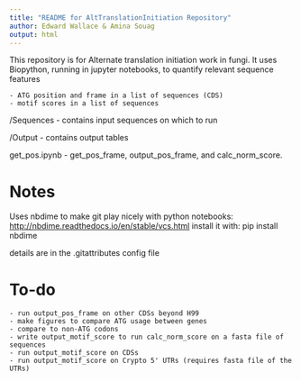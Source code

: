 ```yaml
---
title: "README for AltTranslationInitiation Repository"
author: Edward Wallace & Amina Souag
output: html
---
```


This repository is for Alternate translation initiation work in fungi. 
It uses Biopython, running in jupyter notebooks, to quantify relevant sequence features

    - ATG position and frame in a list of sequences (CDS)
    - motif scores in a list of sequences

/Sequences - contains input sequences on which to run

/Output - contains output tables

get_pos.ipynb - get_pos_frame, output_pos_frame, and calc_norm_score.

# Notes

Uses nbdime to make git play nicely with python notebooks: http://nbdime.readthedocs.io/en/stable/vcs.html
install it with:
    pip install nbdime

details are in the .gitattributes config file

# To-do

    - run output_pos_frame on other CDSs beyond H99
    - make figures to compare ATG usage between genes
    - compare to non-ATG codons
    - write output_motif_score to run calc_norm_score on a fasta file of sequences
    - run output_motif_score on CDSs
    - run output_motif_score on Crypto 5' UTRs (requires fasta file of the UTRs)